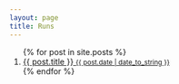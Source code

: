 ```yaml
---
layout: page
title: Runs
---
```


<div class="runs">
	<ol>
		{% for post in site.posts %}
			<li>
				<a href="{{ post.url }}">
					{{ post.title }}
					<small>{{ post.date | date_to_string }}</small>
				</a>
			</li>
		{% endfor %}
	</ol>
</div>